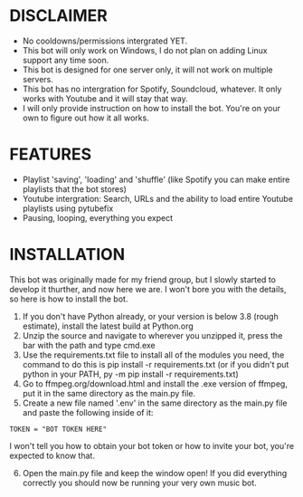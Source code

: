 # DISCLAIMER
- No cooldowns/permissions intergrated YET.
- This bot will only work on Windows, I do not plan on adding Linux support any time soon.
- This bot is designed for one server only, it will not work on multiple servers.
- This bot has no intergration for Spotify, Soundcloud, whatever. It only works with Youtube and it will stay that way.
- I will only provide instruction on how to install the bot. You're on your own to figure out how it all works.

# FEATURES
- Playlist 'saving', 'loading' and 'shuffle' (like Spotify you can make entire playlists that the bot stores)
- Youtube intergration: Search, URLs and the ability to load entire Youtube playlists using pytubefix
- Pausing, looping, everything you expect

# INSTALLATION
This bot was originally made for my friend group, but I slowly started to develop it thurther, and now here we are.
I won't bore you with the details, so here is how to install the bot.

1. If you don't have Python already, or your version is below 3.8 (rough estimate), install the latest build at Python.org
2. Unzip the source and navigate to wherever you unzipped it, press the bar with the path and type cmd.exe
3. Use the requirements.txt file to install all of the modules you need, the command to do this is pip install -r requirements.txt (or if you didn't put python in your PATH, py -m pip install -r requirements.txt)
4. Go to ffmpeg.org/download.html and install the .exe version of ffmpeg, put it in the same directory as the main.py file.
5. Create a new file named '.env' in the same directory as the main.py file and paste the following inside of it:
```
TOKEN = "BOT TOKEN HERE"
```
I won't tell you how to obtain your bot token or how to invite your bot, you're expected to know that.

6. Open the main.py file and keep the window open! If you did everything correctly you should now be running your very own music bot.
